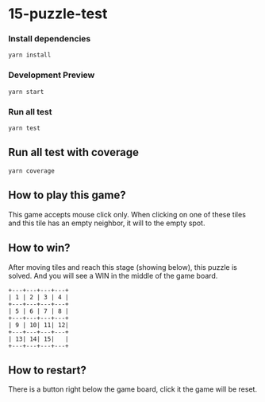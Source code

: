 
# 15-puzzle-test

### Install dependencies

`yarn install`

### Development Preview

`yarn start`

### Run all test

`yarn test`

## Run all test with coverage

`yarn coverage`

## How to play this game?
This game accepts mouse click only. When clicking on one of these tiles and this tile has an empty neighbor, it will to the empty spot.

## How to win?
After moving tiles and reach this stage (showing below), this puzzle is solved.
And you will see a WIN in the middle of the game board.

```
+---+---+---+---+
| 1 | 2 | 3 | 4 |
+---+---+---+---+
| 5 | 6 | 7 | 8 |
+---+---+---+---+
| 9 | 10| 11| 12|
+---+---+---+---+
| 13| 14| 15|   |
+---+---+---+---+
```

## How to restart?
There is a button right below the game board, click it the game will be reset.
